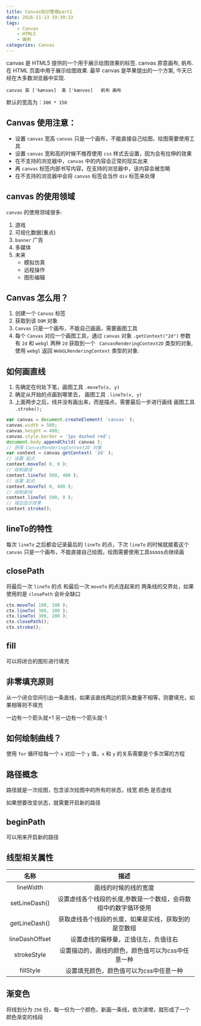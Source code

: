 ```yaml
---
title: Canvas知识整理part1
date: 2016-11-13 19:39:33
tags: 
	- Canvas
	- HTML5
	- 画布
categories: Canvas
---
```


canvas 是 HTML5 提供的一个用于展示绘图效果的标签. canvas 原意画布, 帆布. 在 HTML 页面中用于展示绘图效果. 最早 canvas 是苹果提出的一个方案, 今天已经在大多数浏览器中实现.

<!-- more -->

    canvas 英 ['kænvəs]  美 ['kænvəs]   帆布 画布

默认的宽高为：`300 * 150`

## Canvas 使用注意：

* 设置 `canvas` 宽高 `canvas` 只是一个画布，不能直接自己绘图，绘图需要使用工具
* 设置 `canvas` 宽和高的时候不推荐使用 `css` 样式去设置，因为会有拉伸的效果
* 在不支持的浏览器中，`canvas` 中的内容会正常的现实出来
* 再 `canvas` 标签内部书写内容，在支持的浏览器中，该内容会被忽略
* 在不支持的浏览器中会将 `canvas` 标签会当作 `div` 标签来处理

## canvas 的使用领域

`canvas` 的使用领域很多:

1. 游戏
2. 可视化数据(重点)
3. `banner` 广告
4. 多媒体
5. 未来
    * 模拟仿真
    * 远程操作
    * 图形编辑

## Canvas 怎么用？

1. 创建一个 `Canvas` 标签
2. 获取到该 `DOM` 对象
3.  `Canvas` 只是一个画布，不能自己画画，需要画图工具
4. 每个 `Canvas` 对应一个画图工具，通过 `canvas` 对象 `.getContext("2d")` 参数有 `2d` 和 `webgl` 两种 `2d` 获取到一个 ` CanvasRenderingContext2D` 类型的对象,使用 `webgl` 返回 `WebGLRenderingContext` 类型的对象.

## 如何画直线

1. 先确定在何处下笔，画图工具 `.moveTo(x, y)`
2. 确定从开始的点画到哪里去，  画图工具 `.lineTo(x, y)`
3. 上面两步之后，线并没有画出来，而是描点，需要最后一步进行画线  画图工具 `.stroke();`

```js
var canvas = document.createElement( 'canvas' );
canvas.width = 500;
canvas.height = 400;
canvas.style.border = '1px dashed red';
document.body.appendChild( canvas );
// 获得 CanvasRenderingContext2D 对象
var context = canvas.getContext( '2d' );
// 设置 起点
context.moveTo( 0, 0 );
// 绘制直线
context.lineTo( 500, 400 );
// 设置 起点
context.moveTo( 0, 400 );
// 绘制直线
context.lineTo( 500, 0 );
// 描边显示效果
context.stroke();
```

## lineTo的特性

每次 `lineTo` 之后都会记录最后的 `lineTo` 的点，下次 `lineTo` 的时候就接着这个 `canvas` 只是一个画布，不能直接自己绘图，绘图需要使用工具sssss点继续画


## closePath

将最后一次 `lineTo` 的点 和最后一次 `moveTo` 的点连起来的
两条线的交界处，如果使用的是 `closePath` 会补全缺口

```js
ctx.moveTo( 100, 100 );
ctx.lineTo( 300, 100 );
ctx.lineTo( 300, 200 );
ctx.closePath();
ctx.stroke();
```

## fill

可以将闭合的图形进行填充

## 非零填充原则

从一个闭合空间引出一条直线，如果该直线两边的箭头数量不相等，则要填充，如果相等则不填充

一边有一个箭头就+1
另一边有一个箭头就-1

## 如何绘制曲线？

使用 `for` 循环给每一个 `x` 对应一个 `y` 值，`x` 和 `y` 的关系需要是个多次幂的方程

## 路径概念

路径就是一次绘图，包含该次绘图中的所有的状态，线宽  颜色  是否虚线

如果想要改变状态，就需要开启新的路径

## beginPath

可以用来开启新的路径

## 线型相关属性

|名称|描述|
|:--:|:--:|
|lineWidth|画线的时候的线的宽度|
|setLineDash()|设置虚线各个线段的长度,参数是一个数组，会将数组中的数字循环使用|
|getLineDash()|获取虚线各个线段的长度，如果是实线，获取到的是空数组|
|lineDashOffset|设置虚线的偏移量，正值往左，负值往右|
|strokeStyle|设置描边的，画线的颜色，颜色值可以为css中任意一种|
|fillStyle|设置填充颜色，颜色值可以为css中任意一种|

## 渐变色

将线划分为 `256` 份，每一份为一个颜色，新画一条线，依次递增，就形成了一个颜色渐变的线段